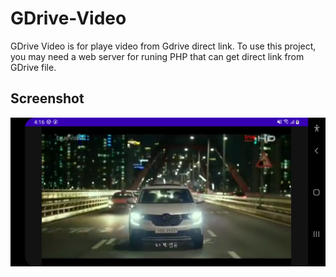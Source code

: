 # GDrive-Video
GDrive Video is for playe video from Gdrive direct link. To use this project, you may need a web server for runing PHP that can get direct link from GDrive file.
## Screenshot
![GDrive Playing](1.png)
